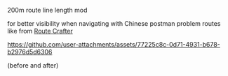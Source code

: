 200m route line length mod

for better visibility when navigating with Chinese postman problem routes like from [Route Crafter](https://github.com/seen-one/Route-Crafter)



https://github.com/user-attachments/assets/77225c8c-0d71-4931-b678-b2976d5d6306

(before and after)
